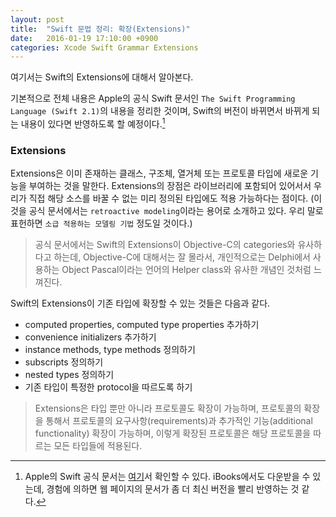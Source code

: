 ```yaml
---
layout: post
title:  "Swift 문법 정리: 확장(Extensions)"
date:   2016-01-19 17:10:00 +0900
categories: Xcode Swift Grammar Extensions
---
```


여기서는 Swift의 Extensions에 대해서 알아본다.

기본적으로 전체 내용은 Apple의 공식 Swift 문서인 `The Swift Programming Language (Swift 2.1)`의 내용을 정리한 것이며, Swift의 버전이 바뀌면서 바뀌게 되는 내용이 있다면 반영하도록 할 예정이다.[^Swift]


### Extensions

Extensions은 이미 존재하는 클래스, 구조체, 열거체 또는 프로토콜 타입에 새로운 기능을 부여하는 것을 말한다. Extensions의 장점은 라이브러리에 포함되어 있어서서 우리가 직접 해당 소스를 바꿀 수 없는 미리 정의된 타입에도 적용 가능하다는 점이다. (이것을 공식 문서에서는 `retroactive modeling`이라는 용어로 소개하고 있다. 우리 말로 표헌하면 `소급 적용하는 모델링 기법` 정도일 것이다.)

> 공식 문서에서는 Swift의 Extensions이 Objective-C의 categories와 유사하다고 하는데,  Objective-C에 대해서는 잘 몰라서, 개인적으로는 Delphi에서 사용하는 Object Pascal이라는 언어의 Helper class와 유사한 개념인 것처럼 느껴진다.

Swift의 Extensions이 기존 타입에 확장할 수 있는 것들은 다음과 같다.

* computed properties, computed type properties 추가하기
* convenience initializers 추가하기
* instance methods, type methods 정의하기
* subscripts 정의하기
* nested types 정의하기
* 기존 타입이 특정한 protocol을 따르도록 하기

> Extensions은 타입 뿐만 아니라 프로토콜도 확장이 가능하며, 프로토콜의 확장을 통해서 프로토콜의 요구사항(requirements)과 추가적인 기능(additional functionality) 확장이 가능하며, 이렇게 확장된 프로토콜은 해당 프로토콜을 따르는 모든 타입들에 적용된다.

[^Swift]: Apple의 Swift 공식 문서는 [여기](https://developer.apple.com/library/ios/documentation/Swift/Conceptual/Swift_Programming_Language/index.html)서 확인할 수 있다. iBooks에서도 다운받을 수 있는데, 경험에 의하면 웹 페이지의 문서가 좀 더 최신 버전을 빨리 반영하는 것 같다.
